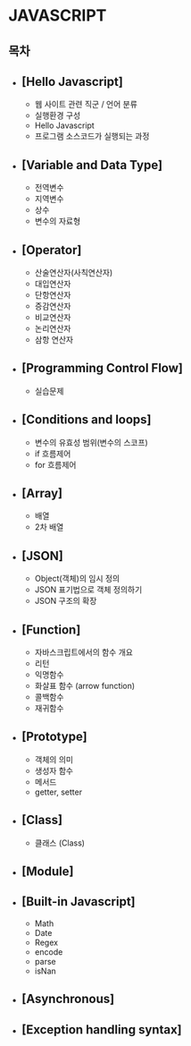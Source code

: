 # JAVASCRIPT
  ## 목차
  * ## [Hello Javascript]
    * 웹 사이트 관련 직군 / 언어 분류
    * 실행환경 구성
    * Hello Javascript
    * 프로그램 소스코드가 실행되는 과정  
  * ## [Variable and Data Type]
    * 전역변수
    * 지역변수
    * 상수 
    * 변수의 자료형 
  * ## [Operator]
    * 산술연산자(사칙연산자)
    * 대입연산자
    * 단항연산자
    * 증감연산자
    * 비교연산자
    * 논리연산자
    * 삼항 연산자 
  * ## [Programming Control Flow]
    * 실습문제
  * ## [Conditions and loops]
     * 변수의 유효성 범위(변수의 스코프)
     * if 흐름제어
     * for 흐름제어
  * ## [Array]
    * 배열
    * 2차 배열
  * ## [JSON]
    * Object(객체)의 임시 정의
    * JSON 표기법으로 객체 정의하기
    * JSON 구조의 확장
  * ## [Function]
    * 자바스크립트에서의 함수 개요
    * 리턴
    * 익명함수
    * 화살표 함수 (arrow function)
    * 콜백함수
    * 재귀함수
  * ## [Prototype]
    * 객체의 의미
    * 생성자 함수
    * 메서드
    * getter, setter
  * ## [Class]
    * 클래스 (Class)
  * ## [Module]
  * ## [Built-in Javascript]
    * Math
    * Date
    * Regex
    * encode
    * parse
    * isNan
  * ## [Asynchronous]
  * ## [Exception handling syntax]


